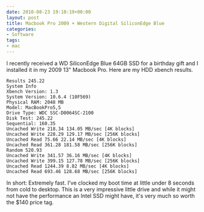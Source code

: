 ```yaml
---
date: 2010-08-23 19:10:19+00:00
layout: post
title: Macbook Pro 2009 + Western Digital SiliconEdge Blue
categories:
- Software
tags:
- mac
---
```


I recently received a WD SiliconEdge Blue 64GB SSD for a birthday gift and I
installed it in my 2009 13" Macbook Pro. Here are my HDD xbench results.

    Results 245.22
    System Info
    Xbench Version: 1.3
    System Version: 10.6.4 (10F569)
    Physical RAM: 2048 MB
    Model: MacBookPro5,5
    Drive Type: WDC SSC-D0064SC-2100
    Disk Test: 245.22
    Sequential: 160.35
    Uncached Write 218.34 134.05 MB/sec [4K blocks]
    Uncached Write 228.29 129.17 MB/sec [256K blocks]
    Uncached Read 75.66 22.14 MB/sec [4K blocks]
    Uncached Read 361.28 181.58 MB/sec [256K blocks]
    Random 520.93
    Uncached Write 341.57 36.16 MB/sec [4K blocks]
    Uncached Write 399.15 127.78 MB/sec [256K blocks]
    Uncached Read 1244.39 8.82 MB/sec [4K blocks]
    Uncached Read 693.46 128.68 MB/sec [256K blocks]

In short: Extremely fast. I've clocked my boot time at little under 8 seconds
from cold to desktop. This is a very impressive little drive and while it might
not have the performance an Intel SSD might have, it's very much so worth the
$140 price tag.
